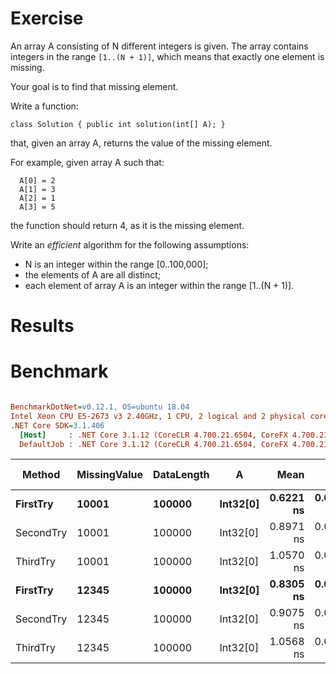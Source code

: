 ﻿# Exercise

An array A consisting of N different integers is given. The array contains integers in the range ```[1..(N + 1)]```, 
which means that exactly one element is missing.

Your goal is to find that missing element.

Write a function:

```
class Solution { public int solution(int[] A); }
```

that, given an array A, returns the value of the missing element.

For example, given array A such that:
```
  A[0] = 2
  A[1] = 3
  A[2] = 1
  A[3] = 5
```

the function should return 4, as it is the missing element.

Write an *efficient* algorithm for the following assumptions:

- N is an integer within the range [0..100,000];
- the elements of A are all distinct;
- each element of array A is an integer within the range [1..(N + 1)].

# Results

# Benchmark
``` ini

BenchmarkDotNet=v0.12.1, OS=ubuntu 18.04
Intel Xeon CPU E5-2673 v3 2.40GHz, 1 CPU, 2 logical and 2 physical cores
.NET Core SDK=3.1.406
  [Host]     : .NET Core 3.1.12 (CoreCLR 4.700.21.6504, CoreFX 4.700.21.6905), X64 RyuJIT
  DefaultJob : .NET Core 3.1.12 (CoreCLR 4.700.21.6504, CoreFX 4.700.21.6905), X64 RyuJIT


```
|    Method | MissingValue | DataLength |        A |      Mean |     Error |    StdDev | Gen 0 | Gen 1 | Gen 2 | Allocated |
|---------- |------------- |----------- |--------- |----------:|----------:|----------:|------:|------:|------:|----------:|
|  **FirstTry** |        **10001** |     **100000** | **Int32[0]** | **0.6221 ns** | **0.0564 ns** | **0.0527 ns** |     **-** |     **-** |     **-** |         **-** |
| SecondTry |        10001 |     100000 | Int32[0] | 0.8971 ns | 0.0587 ns | 0.0576 ns |     - |     - |     - |         - |
|  ThirdTry |        10001 |     100000 | Int32[0] | 1.0570 ns | 0.0503 ns | 0.0494 ns |     - |     - |     - |         - |
|  **FirstTry** |        **12345** |     **100000** | **Int32[0]** | **0.8305 ns** | **0.0578 ns** | **0.0752 ns** |     **-** |     **-** |     **-** |         **-** |
| SecondTry |        12345 |     100000 | Int32[0] | 0.9075 ns | 0.0614 ns | 0.0682 ns |     - |     - |     - |         - |
|  ThirdTry |        12345 |     100000 | Int32[0] | 1.0568 ns | 0.0593 ns | 0.0554 ns |     - |     - |     - |         - |
